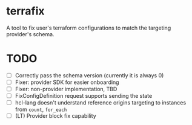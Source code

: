# terrafix

A tool to fix user's terraform configurations to match the targeting provider's schema.

# TODO

-[ ] Correctly pass the schema version (currently it is always 0)
-[ ] Fixer: provider SDK for easier onboarding
-[ ] Fixer: non-provider implementation, TBD
-[ ] FixConfigDefinition request supports sending the state
-[ ] hcl-lang doesn't understand reference origins targeting to instances from `count`, `for_each`
-[ ] (LT) Provider block fix capability
